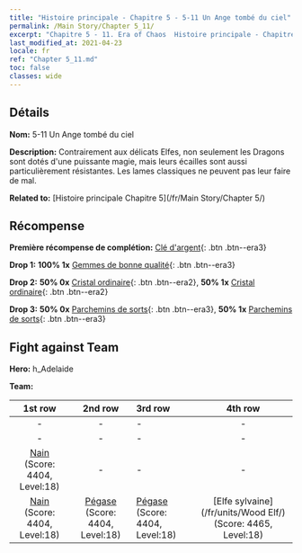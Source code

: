 ```yaml
---
title: "Histoire principale - Chapitre 5 - 5-11 Un Ange tombé du ciel"
permalink: /Main Story/Chapter 5_11/
excerpt: "Chapitre 5 - 11. Era of Chaos  Histoire principale - Chapitre 5_11. 5-11 Un Ange tombé du ciel"
last_modified_at: 2021-04-23
locale: fr
ref: "Chapter 5_11.md"
toc: false
classes: wide
---
```


## Détails

 **Nom:** 5-11 Un Ange tombé du ciel

 **Description:** Contrairement aux délicats Elfes, non seulement les Dragons sont dotés d'une puissante magie, mais leurs écailles sont aussi particulièrement résistantes. Les lames classiques ne peuvent pas leur faire de mal.

 **Related to:** [Histoire principale Chapitre 5](/fr/Main Story/Chapter 5/)

## Récompense

 **Première récompense de complétion:** [Clé d'argent](/ItemsFR/con_693/){: .btn .btn--era3}

 **Drop 1:** **100% 1x** [Gemmes de bonne qualité](/ItemsFR/mat_16/){: .btn .btn--era3}

 **Drop 2:** **50% 0x** [Cristal ordinaire](/ItemsFR/mat_11/){: .btn .btn--era2}, **50% 1x** [Cristal ordinaire](/ItemsFR/mat_11/){: .btn .btn--era2}

 **Drop 3:** **50% 0x** [Parchemins de sorts](/ItemsFR/con_694/){: .btn .btn--era3}, **50% 1x** [Parchemins de sorts](/ItemsFR/con_694/){: .btn .btn--era3}


## Fight against Team
 **Hero:** h_Adelaide

 **Team:**


  | 1st row | 2nd row | 3rd row | 4th row |
  |:----:|:----:|:----|:----:|
  | - | - | - | - |
  | - | - | - | - |
  | [Nain](/fr/units/Dwarf/) (Score: 4404, Level:18)  | - | - | - |
  | [Nain](/fr/units/Dwarf/) (Score: 4404, Level:18)  | [Pégase](/fr/units/Pegasus/) (Score: 4404, Level:18)  | [Pégase](/fr/units/Pegasus/) (Score: 4404, Level:18)  | [Elfe sylvaine](/fr/units/Wood Elf/) (Score: 4465, Level:18)  |



